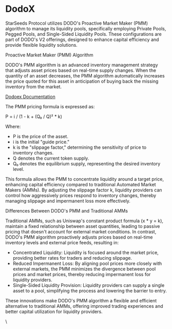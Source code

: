 # DodoX

StarSeeds Protocol utilizes DODO's Proactive Market Maker (PMM) algorithm to manage its liquidity pools, specifically employing Private Pools, Pegged Pools, and Single-Sided Liquidity Pools. These configurations are part of DODO's V2 offerings, designed to enhance capital efficiency and provide flexible liquidity solutions.

Proactive Market Maker (PMM) Algorithm

DODO's PMM algorithm is an advanced inventory management strategy that adjusts asset prices based on real-time supply changes. When the quantity of an asset decreases, the PMM algorithm automatically increases the price quoted for this asset in anticipation of buying back the missing inventory from the market.

[Dodoex Documentation](https://docs.dodoex.io/en/product/pmm-algorithm?utm_source=chatgpt.com)

The PMM pricing formula is expressed as:

P = i / (1 - k + (Q₀ / Q)² \* k)

Where:

* P is the price of the asset.
* i is the initial "guide price."
* k is the "slippage factor," determining the sensitivity of price to inventory changes.
* Q denotes the current token supply.
* Q₀ denotes the equilibrium supply, representing the desired inventory level.

This formula allows the PMM to concentrate liquidity around a target price, enhancing capital efficiency compared to traditional Automated Market Makers (AMMs). By adjusting the slippage factor k, liquidity providers can control how aggressively prices respond to inventory changes, thereby managing slippage and impermanent loss more effectively.

Differences Between DODO's PMM and Traditional AMMs

Traditional AMMs, such as Uniswap's constant product formula (x \* y = k), maintain a fixed relationship between asset quantities, leading to passive pricing that doesn't account for external market conditions. In contrast, DODO's PMM algorithm proactively adjusts prices based on real-time inventory levels and external price feeds, resulting in:

* Concentrated Liquidity: Liquidity is focused around the market price, providing better rates for traders and reducing slippage.
* Reduced Impermanent Loss: By aligning pool prices more closely with external markets, the PMM minimizes the divergence between pool prices and market prices, thereby reducing impermanent loss for liquidity providers.
* Single-Sided Liquidity Provision: Liquidity providers can supply a single asset to a pool, simplifying the process and lowering the barrier to entry.

These innovations make DODO's PMM algorithm a flexible and efficient alternative to traditional AMMs, offering improved trading experiences and better capital utilization for liquidity providers.

\
